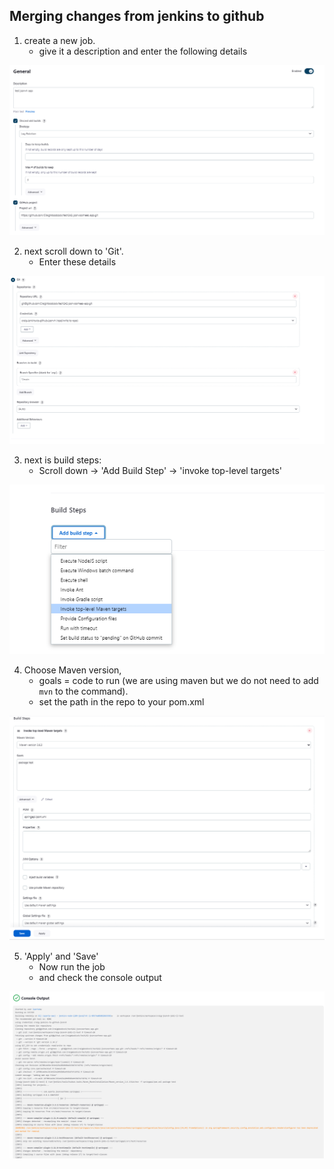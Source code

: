 ## Merging changes from jenkins to github

1. create a new job.
    - give it a description and enter the following details

![new job](<Screenshot 2024-01-10 113401.png>)

2. next scroll down to 'Git'.
    - Enter these details

![git](<Screenshot 2024-01-10 112125.png>)

3. next is build steps:
    - Scroll down -> 'Add Build Step' -> 'invoke top-level targets'

![build steps](<Screenshot 2024-01-10 105253.png>)

4. Choose Maven version,
    - goals = code to run (we are using maven but we do not need to add `mvn` to the command).
    - set the path in the repo to your pom.xml

![mvn](<Screenshot 2024-01-10 105740.png>)

5. 'Apply' and 'Save'
    - Now run the job
    - and check the console output 
  
![console output](<Screenshot 2024-01-10 115530.png>)